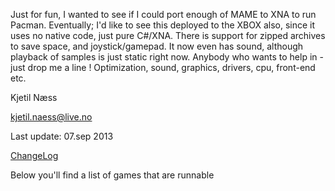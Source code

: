 Just for fun, I wanted to see if I could port enough of MAME to XNA to run Pacman. Eventually; I'd like to see this deployed to the XBOX also, since it uses no native code, just pure C#/XNA. There is support for zipped archives to save space, and joystick/gamepad. It now even has sound, although playback of samples is just static right now. Anybody who wants to help in - just drop me a line !
Optimization, sound, graphics, drivers, cpu, front-end etc.

Kjetil Næss

kjetil.naess@live.no

Last update: 07.sep 2013<p>
<a href='http://code.google.com/p/xnamame036/wiki/ChangeLog?ts=1339003791&updated=ChangeLog'>ChangeLog</a>
<p>Below you'll find a list of games that are runnable<p>
<wiki:gadget url="http://xnamame036.googlecode.com/svn/wiki/xnamame036_gameimages.xml" width="600" height="2048"/>